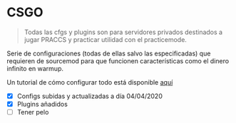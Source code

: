 # CSGO

> Todas las cfgs y plugins son para servidores privados destinados a jugar PRACCS y practicar utilidad con el practicemode.

Serie de configuraciones (todas de ellas salvo las especificadas) que requieren de sourcemod para que funcionen características como el dinero infinito en warmup.

Un tutorial de cómo configurar todo está disponible [aquí](https://www.youtube.com/watch?v=OLvgXZ_EmOY) 

- [x] Configs subidas y actualizadas a día 04/04/2020
- [x] Plugins añadidos
- [ ] Tener pelo
